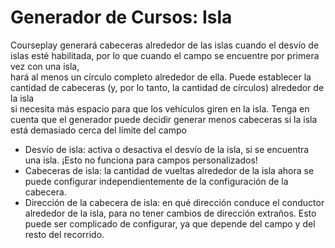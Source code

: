 # Generador de Cursos: Isla

  
Courseplay generará cabeceras alrededor de las islas cuando el desvío de islas esté habilitada, por lo que cuando el campo se encuentre por primera vez con una isla,  
hará al menos un círculo completo alrededor de ella. Puede establecer la cantidad de cabeceras (y, por lo tanto, la cantidad de círculos) alrededor de la isla  
si necesita más espacio para que los vehículos giren en la isla. Tenga en cuenta que el generador puede decidir generar menos cabeceras si la isla está demasiado cerca del límite del campo  


  
- Desvío de isla: activa o desactiva el desvío de la isla, si se encuentra una isla. ¡Esto no funciona para campos personalizados!  
- Cabeceras de isla: la cantidad de vueltas alrededor de la isla ahora se puede configurar independientemente de la configuración de la cabecera.  
- Dirección de la cabecera de isla: en qué dirección conduce el conductor alrededor de la isla, para no tener cambios de dirección extraños. Esto puede ser complicado de configurar, ya que depende del campo y del resto del recorrido.  


